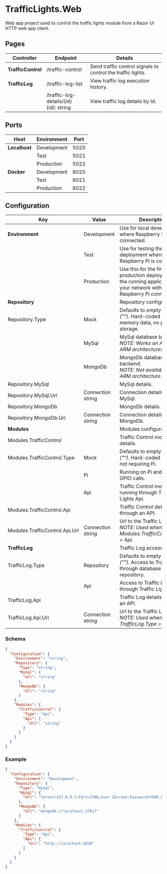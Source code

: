 # TrafficLights.Web

Web app project used to control the traffic lights module from a Razor UI HTTP web app client.

## Pages

|Controller|Endpoint|Details|
|-----|-----|-----|
|**TrafficControl**|/traffic-control|Send traffic control signals to control the traffic lights.|
|**TrafficLog**|/traffic-log-list|View traffic log execution history.|
||/traffic-log-details/{id}<br />{id}: string|View traffic log details by Id.|

## Ports

|Host|Environment|Port|
|-----|-----|-----|
|**Localhost**|Development|5020|
||Test|5021|
||Production|5022|
|**Docker**|Development|8020|
||Test|8021|
||Production|8022|

## Configuration

|Key|Value|Description|
|-----|-----|-----|
|**Environment**|Development|Use for local development where Raspberry Pi is not connected.|
||Test|Use for testing the deployment where Raspberry Pi is connected.|
||Production|Use this for the final production deployment of the running application on your network with Raspberry Pi connected.|
|**Repository**||Repository configuration.|
|Repository.Type|Mock|Defaults to *empty string ("")*. Hard-coded in-memory data, no persistent storage.|
||MySql|MySql database backend.<br>_NOTE: Works on AMD and ARM architectures_.|
||MongoDb|MongoDb database backend.<br>_NOTE: Not available for ARM architecture_.|
|Repository.MySql||MySql details.|
|Repository.MySql.Url|Connection string|Connection details to MySql.|
|Repository.MongoDb||MongoDb details.|
|Repository.MongoDb.Url|Connection string|Connection details to MongoDb.|
|**Modules**||Modules configuration.|
|Modules.TrafficControl||Traffic Control module details.|
|Modules.TrafficControl.Type|Mock|Defaults to *empty string ("")*. Hard-coded module not requiring Pi.|
||Pi|Running on Pi and making GPIO calls.|
||Api|Traffic Control module running through Traffic Lights Api.|
|Modules.TrafficControl.Api||Traffic Control details through an API.|
|Modules.TrafficControl.Api.Url|Connection string|Url to the Traffic Lights Api.<br>_NOTE: Used when Modules.TrafficControl.Type = Api_.|
|**TrafficLog**||Traffic Log access details.|
|TrafficLog.Type|Repository|Defaults to *empty string ("")*. Access to Traffic Log through database repository.|
||Api|Access to Traffic Log through Traffic Lights Api.|
|TrafficLog.Api||Traffic Log details through an API.|
|TrafficLog.Api.Url|Connection string|Url to the Traffic Lights Api.<br>_NOTE: Used when TrafficLog.Type = Api_.|

### Schema

```json
{
  "Configuration": {
    "Environment": "string",
    "Repository": {
      "Type": "string",
      "MySql": {
        "Url": "string"
      },
      "MongoDb": {
        "Url": "string"
      }
    },
    "Modules": {
      "TrafficControl": {
        "Type": "Api",
        "Api": {
          "Url": "string"
        }
      }
    }
  }
}
```

### Example

```json
{
  "Configuration": {
    "Environment": "Development",
    "Repository": {
      "Type": "MySql",
      "MySql": {
        "Url": "Server=127.0.0.1;Port=3306;User ID=root;Password=YOUR_PASSWORD;Database=DATABASE_NAME"
      },
      "MongoDb": {
        "Url": "mongodb://localhost:27017"
      }
    },
    "Modules": {
      "TrafficControl": {
        "Type": "Api",
        "Api": {
          "Url": "http://localhost:5010"
        }
      }
    }
  }
}
```